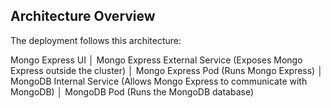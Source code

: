 ## Architecture Overview

The deployment follows this architecture:

Mongo Express UI │ Mongo Express External Service (Exposes Mongo Express outside the cluster) │ Mongo Express Pod (Runs Mongo Express) │ MongoDB Internal Service (Allows Mongo Express to communicate with MongoDB) │ MongoDB Pod (Runs the MongoDB database)
